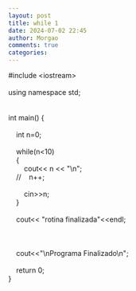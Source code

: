 ```yaml
---
layout: post
title: while 1
date: 2024-07-02 22:45
author: Morgao
comments: true
categories: 
---
```

#include &lt;iostream&gt;<br /><br />using namespace std;<br /><br /><br />int main() {<br />&nbsp;&nbsp;&nbsp; <br />&nbsp;&nbsp;&nbsp; int n=0;<br />&nbsp;&nbsp;&nbsp; <br />&nbsp;&nbsp;&nbsp; while(n&lt;10)<br />&nbsp;&nbsp;&nbsp; {<br />&nbsp;&nbsp;&nbsp; &nbsp;&nbsp;&nbsp; cout&lt;&lt; n &lt;&lt; "\n";<br />&nbsp;&nbsp;&nbsp; //&nbsp;&nbsp;&nbsp; n++;<br />&nbsp;&nbsp;&nbsp; &nbsp;&nbsp;&nbsp; <br />&nbsp;&nbsp;&nbsp; &nbsp;&nbsp;&nbsp; cin&gt;&gt;n;<br />&nbsp;&nbsp;&nbsp; }<br />&nbsp;&nbsp;&nbsp; <br />&nbsp;&nbsp;&nbsp; cout&lt;&lt; "rotina finalizada"&lt;&lt;endl;<br /><br />&nbsp;&nbsp;&nbsp; <br />&nbsp;&nbsp;&nbsp; <br />&nbsp;&nbsp;&nbsp; cout&lt;&lt;"\nPrograma Finalizado\n";<br />&nbsp;&nbsp;&nbsp; <br />&nbsp;&nbsp;&nbsp; return 0;<br />}
